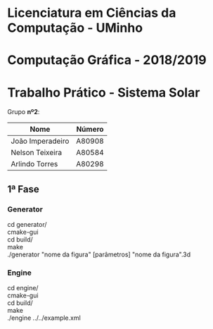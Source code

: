 # Licenciatura em Ciências da Computação - UMinho
# Computação Gráfica - 2018/2019
# Trabalho Prático - Sistema Solar
Grupo **nº2**:  

| **Nome** | Número |
|----------|--------|
| João Imperadeiro | A80908 |  
| Nelson Teixeira | A80584 |  
| Arlindo Torres | A80298 |

## 1ª Fase

### Generator
cd generator/  
cmake-gui  
cd build/  
make  
./generator "nome da figura" [parâmetros] "nome da figura".3d

### Engine
cd engine/  
cmake-gui  
cd build/  
make  
./engine ../../example.xml
